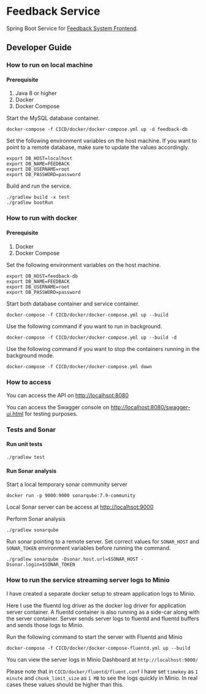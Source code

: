 # Feedback Service
Spring Boot Service for [Feedback System Frontend](https://github.com/dulajra/feedback-system-frontend). 

## Developer Guide 
### How to run on local machine
#### Prerequisite
1. Java 8 or higher
2. Docker
3. Docker Compose

Start the MySQL database container.

```
docker-compose -f CICD/docker/docker-compose.yml up -d feedback-db
```

Set the following environment variables on the host machine. 
If you want to point to a remote database, make sure to update the values accordingly.

```
export DB_HOST=localhost
export DB_NAME=FEEDBACK
export DB_USERNAME=root
export DB_PASSWORD=password
```

Build and run the service.

```
./gradlew build -x test
./gradlew bootRun
```

### How to run with docker 
#### Prerequisite
1. Docker
2. Docker Compose

Set the following environment variables on the host machine.

```
export DB_HOST=feedback-db
export DB_NAME=FEEDBACK
export DB_USERNAME=root
export DB_PASSWORD=password
```

Start both database container and service container.

```
docker-compose -f CICD/docker/docker-compose.yml up --build
```

Use the following command if you want to run in background.
 
```
docker-compose -f CICD/docker/docker-compose.yml up --build -d
```

Use the following command if you want to stop the containers running in the background mode.

```
docker-compose -f CICD/docker/docker-compose.yml down
```

### How to access
You can access the API on [http://localhsot:8080](http://localhsot:8080)

You can access the Swagger console on [http://localhost:8080/swagger-ui.html](http://localhost:8080/swagger-ui.html) for testing purposes. 

### Tests and Sonar
#### Run unit tests

```
./gradlew test
```

#### Run Sonar analysis
Start a local temporary sonar community server

```
docker run -p 9000:9000 sonarqube:7.9-community
```

Local Sonar server can be access at [http://localhsot:9000](http://localhsot:9000)

Perform Sonar analysis

```
./gradlew sonarqube
```

Run sonar pointing to a remote server.
Set correct values for `SONAR_HOST` and `SONAR_TOKEN` environment variables before running the command.

```
./gradlew sonarqube -Dsonar.host.url=$SONAR_HOST -Dsonar.login=$SONAR_TOKEN
```

### How to run the service streaming server logs to Minio
I have created a separate docker setup to stream application logs to Minio.

Here I use the fluentd log driver as the docker log driver for application server container.
A fluentd container is also running as a side-car along with the server container. 
Server sends server logs to fluentd and fluentd buffers and sends those logs to Minio. 

Run the following command to start the server with Fluentd and Minio

```
docker-compose -f CICD/docker/docker-compose-fluentd.yml up --build
```

You can view the server logs in Minio Dashboard at `http://localhost:9000/`

Please note that in `CICD/docker/fluentd/fluent.conf` I have set `timekey` as `1 minute` and `chunk_limit_size` as `1 MB` 
to see the logs quickly in Minio. In real cases these values should be higher than this. 
